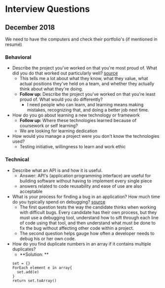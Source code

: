 # Interview Questions
## December 2018

We need to have the computers and check their portfolio's (if mentioned in resumé)

### Behavioral
- Describe the project you've worked on that you're most proud of. What did you do that worked out particularly well? [source](https://www.infoworld.com/article/2685213/application-development/3-make-or-break-interview-questions-for-developers.html)
  - This tells me a lot about what they know, what they value, what actual positions they've held on a team, and whether they actually think about what they're doing.
  - **Follow up:** Describe the project you've worked on that you're least proud of. What would you do differently?
    - I need people who can learn, and learning means making mistakes, recognizing that, and doing a better job next time.
- How do you go about learning a new technology or framework
  - **Follow up:** Where these technologies learned because of coursework or self learning?
  - We are looking for learning dedication
- How would you manage a project were you don't know the technologies used?
  - Testing initiative, willingness to learn and work ethic

### Technical
- Describe what an API is and how it is useful.
  - Answer: API's (application programming interface) are useful for building software without having to implement every single piece
  - answers related to code reusability and ease of use are also acceptable
- What is your process for finding a bug in an application? How much time do you typically spend on debugging? [source](https://www.codementor.io/blog/software-engineer-interview-questions-3ey7wme14h)
  - The first question tests the way the candidate thinks when working with difficult bugs. Every candidate has their own process, but they must use a debugging tool, understand how to sift through each line of code using that tool, and then understand what must be done to fix the bug without affecting other code within a project.
  - The second question helps gauge how often a developer needs to debug his or her own code.
- How do you find duplicate numbers in an array if it contains multiple duplicates?
  - **Solution: ** 
  ```
  set = {}
  ForEach element e in array{
    set.add(e)
  }
  return set.toArray()
  ```

